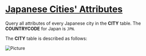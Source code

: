 # [Japanese Cities' Attributes](https://www.hackerrank.com/challenges/japanese-cities-attributes/problem)

Query all attributes of every Japanese city in the <strong>CITY</strong> table. The <strong>COUNTRYCODE</strong> for Japan is <code>JPN</code>.

The <strong>CITY</strong> table is described as follows:

![Picture](https://s3.amazonaws.com/hr-challenge-images/8137/1449729804-f21d187d0f-CITY.jpg)
